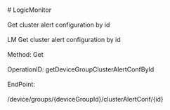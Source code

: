 <br>#     LogicMonitor</br>
<br>Get cluster alert configuration by id</br>
<br>LM Get cluster alert configuration by id</br>
<br>Method: Get</br>
<br>OperationID: getDeviceGroupClusterAlertConfById</br>
<br>EndPoint:</br>
<br>/device/groups/{deviceGroupId}/clusterAlertConf/{id}</br>
